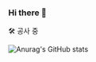 ### Hi there 👋

🛠️ 공사 중

![Anurag's GitHub stats](https://github-readme-stats.vercel.app/api?username=hi-Heidi&show_icons=true&theme=radical)

<!--
**hi-Heidi/hi-Heidi** is a ✨ _special_ ✨ repository because its `README.md` (this file) appears on your GitHub profile.

Here are some ideas to get you started:

- 🔭 I’m currently working on ...
- 🌱 I’m currently learning ...
- 👯 I’m looking to collaborate on ...
- 🤔 I’m looking for help with ...
- 💬 Ask me about ...
- 📫 How to reach me: ...
- 😄 Pronouns: ...
- ⚡ Fun fact: ...
-->
